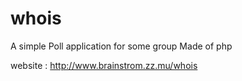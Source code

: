 # whois
A simple Poll application for some group
Made of php

website : http://www.brainstrom.zz.mu/whois